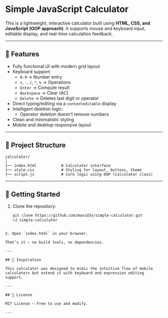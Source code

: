# Simple JavaScript Calculator

This is a lightweight, interactive calculator built using **HTML, CSS, and JavaScript (OOP approach)**. It supports mouse and keyboard input, editable display, and real-time calculation feedback.

---

## 🚀 Features

- Fully functional UI with modern grid layout
- Keyboard support:
  - `0-9` → Number entry
  - `+`, `-`, `/`, `*`, `%` → Operations
  - `Enter` → Compute result
  - `Backspace` → Clear (AC)
  - `Delete` → Deletes last digit or operator
- Direct typing/editing via a `contenteditable` display
- Intelligent deletion logic:
  - Operator deletion doesn’t remove numbers
- Clean and minimalistic styling
- Mobile and desktop responsive layout

---

## 📂 Project Structure

```
calculator/
│
├── index.html           # Calculator interface
├── style.css            # Styling for layout, buttons, theme
├── script.js            # Core logic using OOP (Calculator class)
```

---

## 🔧 Getting Started

1. Clone the repository:
   ```bash
   git clone https://github.com/mavid3v/simple-calculator.git
   cd simple-calculator
````

2. Open `index.html` in your browser.

That’s it — no build tools, no dependencies.

---

## 🧠 Inspiration

This calculator was designed to mimic the intuitive flow of mobile calculators but extend it with keyboard and expression editing support.

---

## 📜 License

MIT License – Free to use and modify.

---
